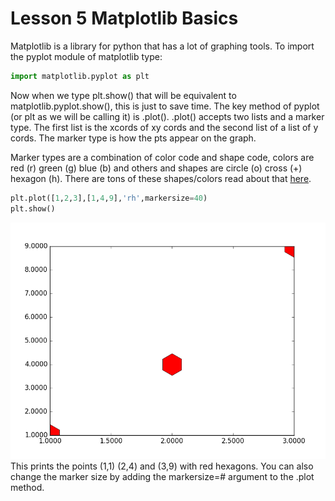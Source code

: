 # Lesson 5 Matplotlib Basics

Matplotlib is a library for python that has a lot of graphing tools. To import the pyplot module of matplotlib type:
```python
import matplotlib.pyplot as plt
```
Now when we type plt.show() that will be equivalent to matplotlib.pyplot.show(), this is just to save time. The key method of pyplot (or plt as we will be calling it) is .plot(). .plot() accepts two lists and a marker type. The first list is the xcords of xy cords and the second list of a list of y cords. The marker type is how the pts appear on the graph.

Marker types are a combination of color code and shape code, colors are red (r) green (g) blue (b) and others and shapes are circle (o) cross (+) hexagon (h). There are tons of these shapes/colors read about that [here](https://matplotlib.org/api/markers_api.html#module-matplotlib.markers).
```python
plt.plot([1,2,3],[1,4,9],'rh',markersize=40)
plt.show()
```
![matplotlib graph](https://raw.githubusercontent.com/UncleIroh/Learning-Rebound/master/figure_1.png)
This prints the points (1,1) (2,4) and (3,9) with red hexagons.
You can also change the marker size by adding the markersize=# argument to the .plot method.

